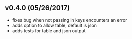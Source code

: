 ## v0.4.0 (05/26/2017)

- fixes bug when not passing in keys encounters an error
- adds option to allow table, default is json
- adds tests for table and json output
